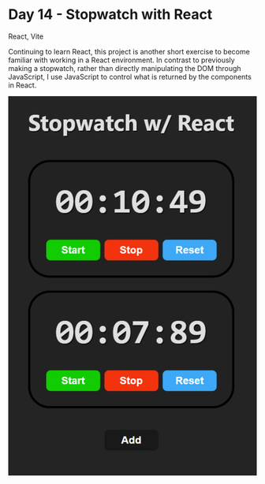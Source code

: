 # Day 14 - Stopwatch with React

React, Vite

Continuing to learn React, this project is another short exercise to become familiar with working in a React environment. In contrast to previously making a stopwatch, rather than directly manipulating the DOM through JavaScript, I use JavaScript to control what is returned by the components in React.

![](readme_preview.png)